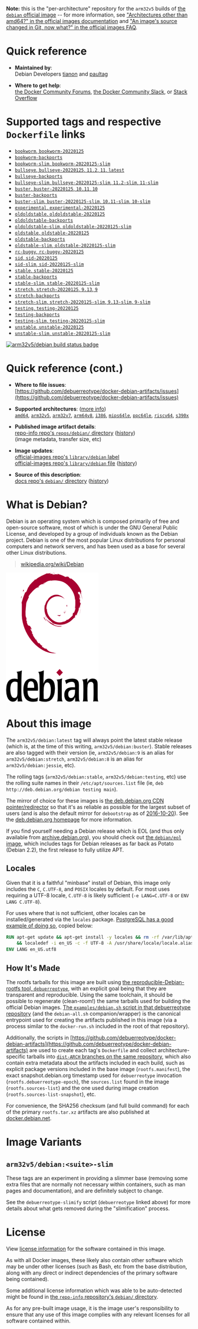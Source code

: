 <!--

********************************************************************************

WARNING:

    DO NOT EDIT "debian/README.md"

    IT IS AUTO-GENERATED

    (from the other files in "debian/" combined with a set of templates)

********************************************************************************

-->

**Note:** this is the "per-architecture" repository for the `arm32v5` builds of [the `debian` official image](https://hub.docker.com/_/debian) -- for more information, see ["Architectures other than amd64?" in the official images documentation](https://github.com/docker-library/official-images#architectures-other-than-amd64) and ["An image's source changed in Git, now what?" in the official images FAQ](https://github.com/docker-library/faq#an-images-source-changed-in-git-now-what).

# Quick reference

-	**Maintained by**:  
	Debian Developers [tianon](https://qa.debian.org/developer.php?login=tianon) and [paultag](https://qa.debian.org/developer.php?login=paultag)

-	**Where to get help**:  
	[the Docker Community Forums](https://forums.docker.com/), [the Docker Community Slack](https://dockr.ly/slack), or [Stack Overflow](https://stackoverflow.com/search?tab=newest&q=docker)

# Supported tags and respective `Dockerfile` links

-	[`bookworm`, `bookworm-20220125`](https://github.com/debuerreotype/docker-debian-artifacts/blob/f25891f27b2e0ada09e78d718609d0a655397e88/bookworm/Dockerfile)
-	[`bookworm-backports`](https://github.com/debuerreotype/docker-debian-artifacts/blob/f25891f27b2e0ada09e78d718609d0a655397e88/bookworm/backports/Dockerfile)
-	[`bookworm-slim`, `bookworm-20220125-slim`](https://github.com/debuerreotype/docker-debian-artifacts/blob/f25891f27b2e0ada09e78d718609d0a655397e88/bookworm/slim/Dockerfile)
-	[`bullseye`, `bullseye-20220125`, `11.2`, `11`, `latest`](https://github.com/debuerreotype/docker-debian-artifacts/blob/f25891f27b2e0ada09e78d718609d0a655397e88/bullseye/Dockerfile)
-	[`bullseye-backports`](https://github.com/debuerreotype/docker-debian-artifacts/blob/f25891f27b2e0ada09e78d718609d0a655397e88/bullseye/backports/Dockerfile)
-	[`bullseye-slim`, `bullseye-20220125-slim`, `11.2-slim`, `11-slim`](https://github.com/debuerreotype/docker-debian-artifacts/blob/f25891f27b2e0ada09e78d718609d0a655397e88/bullseye/slim/Dockerfile)
-	[`buster`, `buster-20220125`, `10.11`, `10`](https://github.com/debuerreotype/docker-debian-artifacts/blob/f25891f27b2e0ada09e78d718609d0a655397e88/buster/Dockerfile)
-	[`buster-backports`](https://github.com/debuerreotype/docker-debian-artifacts/blob/f25891f27b2e0ada09e78d718609d0a655397e88/buster/backports/Dockerfile)
-	[`buster-slim`, `buster-20220125-slim`, `10.11-slim`, `10-slim`](https://github.com/debuerreotype/docker-debian-artifacts/blob/f25891f27b2e0ada09e78d718609d0a655397e88/buster/slim/Dockerfile)
-	[`experimental`, `experimental-20220125`](https://github.com/debuerreotype/docker-debian-artifacts/blob/f25891f27b2e0ada09e78d718609d0a655397e88/experimental/Dockerfile)
-	[`oldoldstable`, `oldoldstable-20220125`](https://github.com/debuerreotype/docker-debian-artifacts/blob/f25891f27b2e0ada09e78d718609d0a655397e88/oldoldstable/Dockerfile)
-	[`oldoldstable-backports`](https://github.com/debuerreotype/docker-debian-artifacts/blob/f25891f27b2e0ada09e78d718609d0a655397e88/oldoldstable/backports/Dockerfile)
-	[`oldoldstable-slim`, `oldoldstable-20220125-slim`](https://github.com/debuerreotype/docker-debian-artifacts/blob/f25891f27b2e0ada09e78d718609d0a655397e88/oldoldstable/slim/Dockerfile)
-	[`oldstable`, `oldstable-20220125`](https://github.com/debuerreotype/docker-debian-artifacts/blob/f25891f27b2e0ada09e78d718609d0a655397e88/oldstable/Dockerfile)
-	[`oldstable-backports`](https://github.com/debuerreotype/docker-debian-artifacts/blob/f25891f27b2e0ada09e78d718609d0a655397e88/oldstable/backports/Dockerfile)
-	[`oldstable-slim`, `oldstable-20220125-slim`](https://github.com/debuerreotype/docker-debian-artifacts/blob/f25891f27b2e0ada09e78d718609d0a655397e88/oldstable/slim/Dockerfile)
-	[`rc-buggy`, `rc-buggy-20220125`](https://github.com/debuerreotype/docker-debian-artifacts/blob/f25891f27b2e0ada09e78d718609d0a655397e88/rc-buggy/Dockerfile)
-	[`sid`, `sid-20220125`](https://github.com/debuerreotype/docker-debian-artifacts/blob/f25891f27b2e0ada09e78d718609d0a655397e88/sid/Dockerfile)
-	[`sid-slim`, `sid-20220125-slim`](https://github.com/debuerreotype/docker-debian-artifacts/blob/f25891f27b2e0ada09e78d718609d0a655397e88/sid/slim/Dockerfile)
-	[`stable`, `stable-20220125`](https://github.com/debuerreotype/docker-debian-artifacts/blob/f25891f27b2e0ada09e78d718609d0a655397e88/stable/Dockerfile)
-	[`stable-backports`](https://github.com/debuerreotype/docker-debian-artifacts/blob/f25891f27b2e0ada09e78d718609d0a655397e88/stable/backports/Dockerfile)
-	[`stable-slim`, `stable-20220125-slim`](https://github.com/debuerreotype/docker-debian-artifacts/blob/f25891f27b2e0ada09e78d718609d0a655397e88/stable/slim/Dockerfile)
-	[`stretch`, `stretch-20220125`, `9.13`, `9`](https://github.com/debuerreotype/docker-debian-artifacts/blob/f25891f27b2e0ada09e78d718609d0a655397e88/stretch/Dockerfile)
-	[`stretch-backports`](https://github.com/debuerreotype/docker-debian-artifacts/blob/f25891f27b2e0ada09e78d718609d0a655397e88/stretch/backports/Dockerfile)
-	[`stretch-slim`, `stretch-20220125-slim`, `9.13-slim`, `9-slim`](https://github.com/debuerreotype/docker-debian-artifacts/blob/f25891f27b2e0ada09e78d718609d0a655397e88/stretch/slim/Dockerfile)
-	[`testing`, `testing-20220125`](https://github.com/debuerreotype/docker-debian-artifacts/blob/f25891f27b2e0ada09e78d718609d0a655397e88/testing/Dockerfile)
-	[`testing-backports`](https://github.com/debuerreotype/docker-debian-artifacts/blob/f25891f27b2e0ada09e78d718609d0a655397e88/testing/backports/Dockerfile)
-	[`testing-slim`, `testing-20220125-slim`](https://github.com/debuerreotype/docker-debian-artifacts/blob/f25891f27b2e0ada09e78d718609d0a655397e88/testing/slim/Dockerfile)
-	[`unstable`, `unstable-20220125`](https://github.com/debuerreotype/docker-debian-artifacts/blob/f25891f27b2e0ada09e78d718609d0a655397e88/unstable/Dockerfile)
-	[`unstable-slim`, `unstable-20220125-slim`](https://github.com/debuerreotype/docker-debian-artifacts/blob/f25891f27b2e0ada09e78d718609d0a655397e88/unstable/slim/Dockerfile)

[![arm32v5/debian build status badge](https://img.shields.io/jenkins/s/https/doi-janky.infosiftr.net/job/multiarch/job/arm32v5/job/debian.svg?label=arm32v5/debian%20%20build%20job)](https://doi-janky.infosiftr.net/job/multiarch/job/arm32v5/job/debian/)

# Quick reference (cont.)

-	**Where to file issues**:  
	[https://github.com/debuerreotype/docker-debian-artifacts/issues](https://github.com/debuerreotype/docker-debian-artifacts/issues)

-	**Supported architectures**: ([more info](https://github.com/docker-library/official-images#architectures-other-than-amd64))  
	[`amd64`](https://hub.docker.com/r/amd64/debian/), [`arm32v5`](https://hub.docker.com/r/arm32v5/debian/), [`arm32v7`](https://hub.docker.com/r/arm32v7/debian/), [`arm64v8`](https://hub.docker.com/r/arm64v8/debian/), [`i386`](https://hub.docker.com/r/i386/debian/), [`mips64le`](https://hub.docker.com/r/mips64le/debian/), [`ppc64le`](https://hub.docker.com/r/ppc64le/debian/), [`riscv64`](https://hub.docker.com/r/riscv64/debian/), [`s390x`](https://hub.docker.com/r/s390x/debian/)

-	**Published image artifact details**:  
	[repo-info repo's `repos/debian/` directory](https://github.com/docker-library/repo-info/blob/master/repos/debian) ([history](https://github.com/docker-library/repo-info/commits/master/repos/debian))  
	(image metadata, transfer size, etc)

-	**Image updates**:  
	[official-images repo's `library/debian` label](https://github.com/docker-library/official-images/issues?q=label%3Alibrary%2Fdebian)  
	[official-images repo's `library/debian` file](https://github.com/docker-library/official-images/blob/master/library/debian) ([history](https://github.com/docker-library/official-images/commits/master/library/debian))

-	**Source of this description**:  
	[docs repo's `debian/` directory](https://github.com/docker-library/docs/tree/master/debian) ([history](https://github.com/docker-library/docs/commits/master/debian))

# What is Debian?

Debian is an operating system which is composed primarily of free and open-source software, most of which is under the GNU General Public License, and developed by a group of individuals known as the Debian project. Debian is one of the most popular Linux distributions for personal computers and network servers, and has been used as a base for several other Linux distributions.

> [wikipedia.org/wiki/Debian](https://en.wikipedia.org/wiki/Debian)

![logo](https://raw.githubusercontent.com/docker-library/docs/b449be7df57e9ed9086bb5821bfb5d6cdc5d67a4/debian/logo.png)

# About this image

The `arm32v5/debian:latest` tag will always point the latest stable release (which is, at the time of this writing, `arm32v5/debian:buster`). Stable releases are also tagged with their version (ie, `arm32v5/debian:9` is an alias for `arm32v5/debian:stretch`, `arm32v5/debian:8` is an alias for `arm32v5/debian:jessie`, etc).

The rolling tags (`arm32v5/debian:stable`, `arm32v5/debian:testing`, etc) use the rolling suite names in their `/etc/apt/sources.list` file (ie, `deb http://deb.debian.org/debian testing main`).

The mirror of choice for these images is [the deb.debian.org CDN pointer/redirector](https://deb.debian.org) so that it's as reliable as possible for the largest subset of users (and is also the default mirror for `debootstrap` as of [2016-10-20](https://anonscm.debian.org/cgit/d-i/debootstrap.git/commit/?id=9e8bc60ad1ccf3a25ce7890526b70059f3e770de)). See the [deb.debian.org homepage](https://deb.debian.org) for more information.

If you find yourself needing a Debian release which is EOL (and thus only available from [archive.debian.org](http://archive.debian.org)), you should check out [the `debian/eol` image](https://hub.docker.com/r/debian/eol/), which includes tags for Debian releases as far back as Potato (Debian 2.2), the first release to fully utilize APT.

## Locales

Given that it is a faithful "minbase" install of Debian, this image only includes the `C`, `C.UTF-8`, and `POSIX` locales by default. For most uses requiring a UTF-8 locale, `C.UTF-8` is likely sufficient (`-e LANG=C.UTF-8` or `ENV LANG C.UTF-8`).

For uses where that is not sufficient, other locales can be installed/generated via the `locales` package. [PostgreSQL has a good example of doing so](https://github.com/docker-library/postgres/blob/69bc540ecfffecce72d49fa7e4a46680350037f9/9.6/Dockerfile#L21-L24), copied below:

```dockerfile
RUN apt-get update && apt-get install -y locales && rm -rf /var/lib/apt/lists/* \
	&& localedef -i en_US -c -f UTF-8 -A /usr/share/locale/locale.alias en_US.UTF-8
ENV LANG en_US.utf8
```

## How It's Made

The rootfs tarballs for this image are built using [the reproducible-Debian-rootfs tool, `debuerreotype`](https://github.com/debuerreotype/debuerreotype), with an explicit goal being that they are transparent and reproducible. Using the same toolchain, it should be possible to regenerate (clean-room!) the same tarballs used for building the official Debian images. [The `examples/debian.sh` script in that debuerreotype repository](https://github.com/debuerreotype/debuerreotype/blob/master/examples/debian.sh) (and the `debian-all.sh` companion/wrapper) is the canonical entrypoint used for creating the artifacts published in this image (via a process similar to the `docker-run.sh` included in the root of that repository).

Additionally, the scripts in [https://github.com/debuerreotype/docker-debian-artifacts](https://github.com/debuerreotype/docker-debian-artifacts) are used to create each tag's `Dockerfile` and collect architecture-specific tarballs into [`dist-ARCH` branches on the same repository](https://github.com/debuerreotype/docker-debian-artifacts/branches), which also contain extra metadata about the artifacts included in each build, such as explicit package versions included in the base image (`rootfs.manifest`), the exact snapshot.debian.org timestamp used for `debuerreotype` invocation (`rootfs.debuerreotype-epoch`), the `sources.list` found in the image (`rootfs.sources-list`) and the one used during image creation (`rootfs.sources-list-snapshot`), etc.

For convenience, the SHA256 checksum (and full build command) for each of the primary `rootfs.tar.xz` artifacts are also published at [docker.debian.net](https://docker.debian.net/).

# Image Variants

## `arm32v5/debian:<suite>-slim`

These tags are an experiment in providing a slimmer base (removing some extra files that are normally not necessary within containers, such as man pages and documentation), and are definitely subject to change.

See the `debuerreotype-slimify` script (`debuerreotype` linked above) for more details about what gets removed during the "slimification" process.

# License

View [license information](https://www.debian.org/social_contract#guidelines) for the software contained in this image.

As with all Docker images, these likely also contain other software which may be under other licenses (such as Bash, etc from the base distribution, along with any direct or indirect dependencies of the primary software being contained).

Some additional license information which was able to be auto-detected might be found in [the `repo-info` repository's `debian/` directory](https://github.com/docker-library/repo-info/tree/master/repos/debian).

As for any pre-built image usage, it is the image user's responsibility to ensure that any use of this image complies with any relevant licenses for all software contained within.
